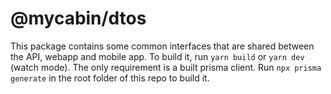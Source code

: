 # @mycabin/dtos

This package contains some common interfaces that are shared between the API, webapp and mobile app. To build it, run `yarn build` or `yarn dev` (watch mode).
The only requirement is a built prisma client. Run `npx prisma generate` in the root folder of this repo to build it.
